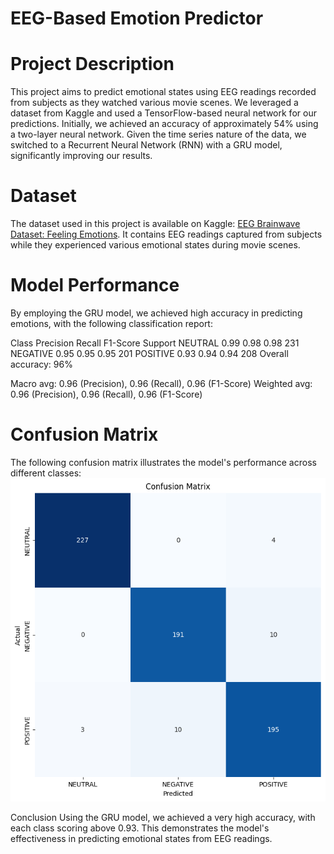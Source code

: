 # EEG-Based Emotion Predictor
# Project Description
This project aims to predict emotional states using EEG readings recorded from subjects as they watched various movie scenes. We leveraged a dataset from Kaggle and used a TensorFlow-based neural network for our predictions. Initially, we achieved an accuracy of approximately 54% using a two-layer neural network. Given the time series nature of the data, we switched to a Recurrent Neural Network (RNN) with a GRU model, significantly improving our results.

# Dataset
The dataset used in this project is available on Kaggle: [EEG Brainwave Dataset: Feeling Emotions](https://www.kaggle.com/datasets/birdy654/eeg-brainwave-dataset-feeling-emotions). It contains EEG readings captured from subjects while they experienced various emotional states during movie scenes.

# Model Performance
By employing the GRU model, we achieved high accuracy in predicting emotions, with the following classification report:

Class	Precision	Recall	F1-Score	Support
NEUTRAL	0.99	0.98	0.98	231
NEGATIVE	0.95	0.95	0.95	201
POSITIVE	0.93	0.94	0.94	208
Overall accuracy: 96%

Macro avg: 0.96 (Precision), 0.96 (Recall), 0.96 (F1-Score)
Weighted avg: 0.96 (Precision), 0.96 (Recall), 0.96 (F1-Score)

# Confusion Matrix
The following confusion matrix illustrates the model's performance across different classes:
![alt text](image-1.png)


Conclusion
Using the GRU model, we achieved a very high accuracy, with each class scoring above 0.93. This demonstrates the model's effectiveness in predicting emotional states from EEG readings.






